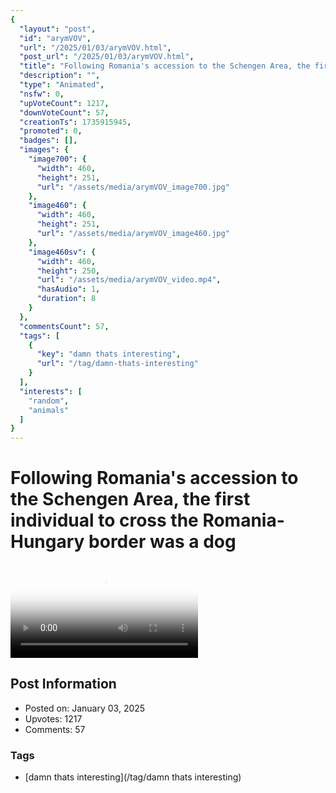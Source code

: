 ```yaml
---
{
  "layout": "post",
  "id": "arymVOV",
  "url": "/2025/01/03/arymVOV.html",
  "post_url": "/2025/01/03/arymVOV.html",
  "title": "Following Romania's accession to the Schengen Area, the first individual to cross the Romania-Hungary border was a dog",
  "description": "",
  "type": "Animated",
  "nsfw": 0,
  "upVoteCount": 1217,
  "downVoteCount": 57,
  "creationTs": 1735915945,
  "promoted": 0,
  "badges": [],
  "images": {
    "image700": {
      "width": 460,
      "height": 251,
      "url": "/assets/media/arymVOV_image700.jpg"
    },
    "image460": {
      "width": 460,
      "height": 251,
      "url": "/assets/media/arymVOV_image460.jpg"
    },
    "image460sv": {
      "width": 460,
      "height": 250,
      "url": "/assets/media/arymVOV_video.mp4",
      "hasAudio": 1,
      "duration": 8
    }
  },
  "commentsCount": 57,
  "tags": [
    {
      "key": "damn thats interesting",
      "url": "/tag/damn-thats-interesting"
    }
  ],
  "interests": [
    "random",
    "animals"
  ]
}
---
```


# Following Romania's accession to the Schengen Area, the first individual to cross the Romania-Hungary border was a dog

<video controls playsinline loop poster="/assets/media/arymVOV_image460.jpg">
  <source src="/assets/media/arymVOV_video.mp4" type="video/mp4">
  Your browser does not support the video tag.
</video>

## Post Information

- Posted on: January 03, 2025
- Upvotes: 1217
- Comments: 57

### Tags

- [damn thats interesting](/tag/damn thats interesting)
